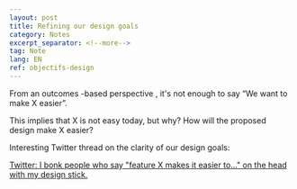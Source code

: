 ```yaml
---
layout: post
title: Refining our design goals
category: Notes
excerpt_separator: <!--more-->
tag: Note
lang: EN
ref: objectifs-design
---
```


From an outcomes -based perspective , it's not enough to say “We want to make X easier”.

This implies that X is not easy today, but why? How will the proposed design make X easier?


<!--more-->


Interesting Twitter thread on the clarity of our design goals:

[Twitter: I bonk people who say "feature X makes it easier to..." on the head with my design stick. ](https://twitter.com/PavelASamsonov/status/1597660843746897922)
